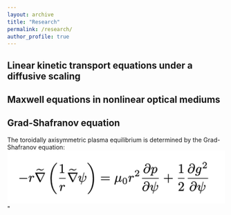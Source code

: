 ```yaml
---
layout: archive
title: "Research"
permalink: /research/
author_profile: true
---
```


Linear kinetic transport equations under a diffusive scaling
--------------------------

Maxwell equations in nonlinear optical mediums
------------------------

Grad-Shafranov equation
--------------------------
The toroidally axisymmetric plasma equilibrium is determined by the Grad-Shafranov equation:<br/><img src='/images/research/Grad-Shafranov/grad-shafranov.png'>"
